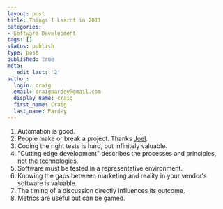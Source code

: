 ```yaml
---
layout: post
title: Things I Learnt in 2011
categories:
- Software Development
tags: []
status: publish
type: post
published: true
meta:
  _edit_last: '2'
author:
  login: craig
  email: craigpardey@gmail.com
  display_name: craig
  first_name: Craig
  last_name: Pardey
---
```


  1. Automation is good.
  2. People make or break a project. Thanks [Joel](http://www.joelonsoftware.com/articles/GuerrillaInterviewing3.html).
  3. Coding the right tests is hard, but infinitely valuable.
  4. "Cutting edge development" describes the processes and principles, not the technologies.
  5. Software must be tested in a representative environment.
  6. Knowing the gaps between marketing and reality in your vendor's software is valuable.
  7. The timing of a discussion directly influences its outcome.
  8. Metrics are useful but can be gamed.

